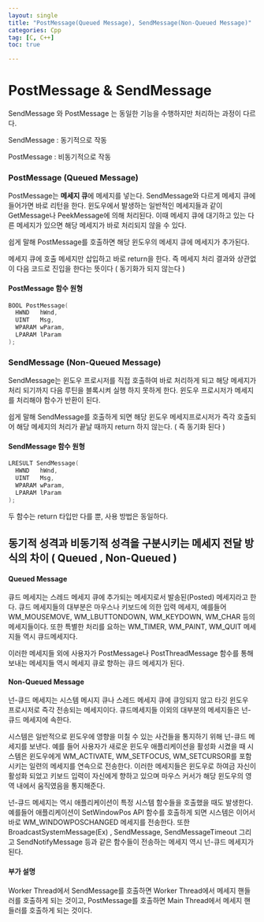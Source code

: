 ```yaml
---
layout: single
title: "PostMessage(Queued Message), SendMessage(Non-Queued Message)"
categories: Cpp
tag: [C, C++]
toc: true

---
```




# PostMessage & SendMessage

SendMessage 와 PostMessage 는 동일한 기능을 수행하지만 처리하는 과정이 다르다.

SendMessage : 동기적으로 작동

PostMessage : 비동기적으로 작동



### PostMessage (Queued Message)

PostMessage는 **메세지 큐**에 메세지를 넣는다. SendMessage와 다르게 메세지 큐에 들어가면 바로 리턴을 한다. 윈도우에서 발생하는 일반적인 메세지들과 같이 GetMessage나 PeekMessage에 의해 처리된다. 이때 메세지 큐에 대기하고 있는 다른 메세지가 있으면 해당 메세지가 바로 처리되지 않을 수 있다.

쉽게 말해 PostMessage를 호출하면 해당 윈도우의 메세지 큐에 메세지가 추가된다.

메세지 큐에 호출 메세지만 삽입하고 바로 return을 한다. 즉 메세지 처리 결과와 상관없이 다음 코드로 진입을 한다는 뜻이다 ( 동기화가 되지 않는다 )

#### PostMessage 함수 원형

```c++
BOOL PostMessage(
  HWND   hWnd,
  UINT   Msg,
  WPARAM wParam,
  LPARAM lParam
);
```



### SendMessage (Non-Queued Message)

SendMessage는 윈도우 프로시저를 직접 호출하여 바로 처리하게 되고 해당 메세지가 처리 되기까지 다음 루틴을 블록시켜 실행 하지 못하게 한다. 윈도우 프로시저가 메세지를 처리해야 함수가 반환이 된다.

쉽게 말해 SendMessage를 호출하게 되면 해당 윈도우 메세지프로시저가 즉각 호출되어 해당 메세지의 처리가 끝날 때까지 return 하지 않는다. ( 즉 동기화 된다 )

#### SendMessage 함수 원형

```c++
LRESULT SendMessage(
  HWND   hWnd,
  UINT   Msg,
  WPARAM wParam,
  LPARAM lParam
);
```



두 함수는 return 타입만 다를 뿐, 사용 방법은 동일하다.



## 동기적 성격과 비동기적 성격을 구분시키는 메세지 전달 방식의 차이 ( Queued , Non-Queued )

#### Queued Message

큐드 메세지는 스레드 메세지 큐에 추가되는 메세지로서 발송된(Posted) 메세지라고 한다. 큐드 메세지들의 대부분은 마우스나 키보드에 의한 입력 메세지, 예를들어 WM_MOUSEMOVE, WM_LBUTTONDOWN, WM_KEYDOWN, WM_CHAR 등의 메세지들이다. 또한 특별한 처리를 요하는 WM_TIMER, WM_PAINT, WM_QUIT 메세지들 역시 큐드메세지다. 

이러한 메세지들 외에 사용자가 PostMessage나 PostThreadMessage 함수를 통해 보내는 메세지들 역시  메세지 큐로 향하는 큐드 메세지가 된다. 



#### Non-Queued Message

넌-큐드 메세지는 시스템 메시지 큐나 스레드 메세지 큐에 큐잉되지 않고 타깃 윈도우 프로시저로 즉각 전송되는 메세지이다. 큐드메세지들 이외의 대부분의 메세지들은 넌-큐드 메세지에 속한다. 

시스템은 일반적으로 윈도우에 영향을 미칠 수 있는 사건들을 통지하기 위해 넌-큐드 메세지를 보낸다. 예를 들어 사용자가 새로운 윈도우 애플리케이션을 활성화 시켰을 때 시스템은 윈도우에게 WM_ACTIVATE, WM_SETFOCUS, WM_SETCURSOR를 포함시키는 일련의 메세지를 연속으로 전송한다. 이러한 메세지들은 윈도우로 하여금 자신이 활성화 되었고 키보드 입력이 자신에게 향하고 있으며 마우스 커서가 해당 윈도우의 영역 내에서 움직였음을 통지해준다. 

넌-큐드 메세지는 역시 애플리케이션이 특정 시스템 함수들을 호출했을 때도 발생한다. 예를들어 애플리케이션이 SetWindowPos API 함수를 호출하게 되면 시스템은 이어서 바로 WM_WINDOWPOSCHANGED 메세지를 전송한다. 또한 BroadcastSystemMessage(Ex) , SendMessage, SendMessageTimeout 그리고 SendNotifyMessage 등과 같은 함수들이 전송하는 메세지 역시 넌-큐드 메세지가 된다.



#### 부가 설명

Worker Thread에서 SendMessage를 호출하면 Worker Thread에서 메세지 핸들러를 호출하게 되는 것이고, PostMessage를 호출하면 Main Thread에서 메세지 핸들러를 호출하게 되는 것이다.